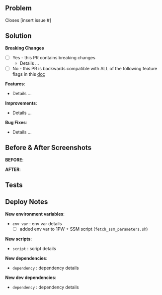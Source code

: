 ## Problem

<!-- What problem are you trying to solve? What issue does this close? -->

Closes [insert issue #]

## Solution

<!-- How did you solve the problem? -->

**Breaking Changes**

<!-- Does this PR contain any backward incompatible changes? If so, what are they and should there be special considerations for release? -->

- [ ] Yes - this PR contains breaking changes
  - Details ...
- [ ] No - this PR is backwards compatible with ALL of the following feature flags in this [doc](https://www.notion.so/opengov/Existing-feature-flags-518ad2cdc325420893a105e88c432be5)

**Features**:

- Details ...

**Improvements**:

- Details ...

**Bug Fixes**:

- Details ...

## Before & After Screenshots

**BEFORE**:

<!-- [insert screenshot here] -->

**AFTER**:

<!-- [insert screenshot here] -->

## Tests

<!-- What tests should be run to confirm functionality? -->

## Deploy Notes

<!-- Notes regarding deployment of the contained body of work.  -->
<!-- These should note any new dependencies, new scripts, etc. -->

**New environment variables**:

- `env var` : env var details
    - [ ] added env var to 1PW + SSM script (`fetch_ssm_parameters.sh`)

**New scripts**:

- `script` : script details

**New dependencies**:

- `dependency` : dependency details

**New dev dependencies**:

- `dependency` : dependency details